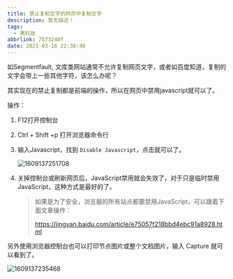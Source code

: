 ```yaml
---
title: 禁止复制文字的网页中复制文字
description: 暂无描述！
tags:
  - 黑科技
abbrlink: 7573240f
date: 2021-03-16 22:38:40
---
```




如Segmentfault, 文库类网站通常不允许复制网页文字，或者如百度知道，复制的文字会带上一些其他字符，该怎么办呢？



其实现在的禁止复制都是前端的操作，所以在网页中禁用javascript就可以了。

操作：

1. F12打开控制台

2. Ctrl + Shift +p 打开浏览器命令行

3. 输入Javascript，找到 `Disable Javascript`，点击就可以了。

   ![1609137251708](http://blog.cdn.ionluo.cn/blog/1609137251708.png)

4. 关掉控制台或刷新网页后，JavaScript禁用就会失效了，对于只是临时禁用JavaScript，这种方式是最好的了。

   > 如果是为了安全，浏览器的所有站点都要禁用JavaScript，可以跟着下面文章操作：
   >
   > https://jingyan.baidu.com/article/e75057f218bbd4ebc91a8928.html





另外使用浏览器控制台也可以打印节点图片或整个文档图片，输入 Capture 就可以看到了。

![1609137235468](http://blog.cdn.ionluo.cn/blog/1609137235468.png)